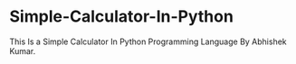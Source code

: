 # Simple-Calculator-In-Python
This Is a Simple Calculator In Python Programming Language By Abhishek Kumar.
